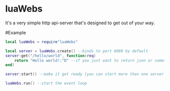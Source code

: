 # luaWebs

It's a very simple http api-server that's designed to get out of your way.

#Example

```lua
local luaWebs = require"luaWebs"

local server = luaWebs.create() --binds to port 8080 by default
server:get("/hello/world", function(req)
	return "Hello world!:^D" --if you just want to return json or something, put it here!
end)

server:start() --make it get ready (you can start more than one server before calling run)

luaWebs.run() --start the event loop

```
